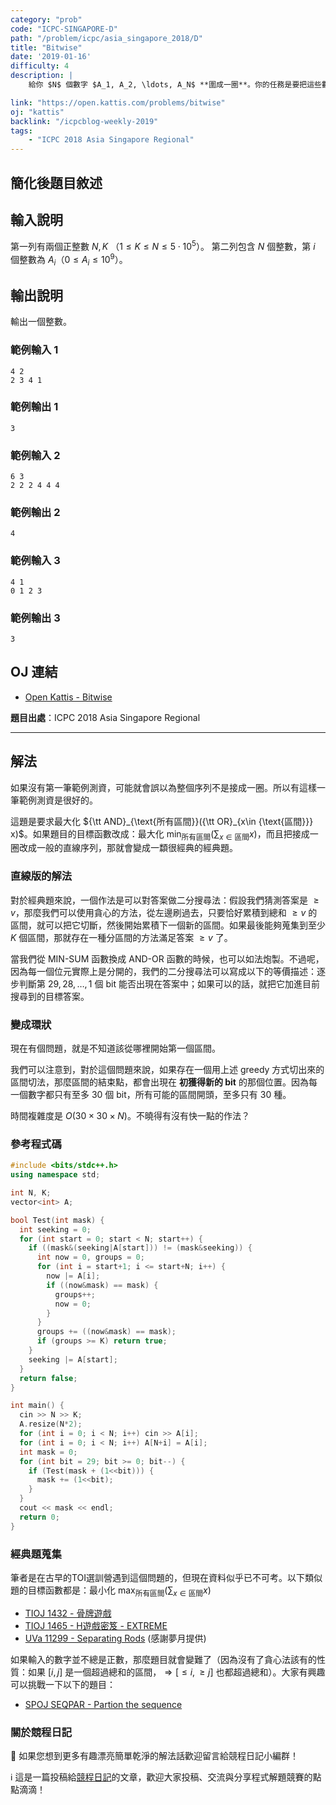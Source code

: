 ```yaml
---
category: "prob"
code: "ICPC-SINGAPORE-D"
path: "/problem/icpc/asia_singapore_2018/D"
title: "Bitwise"
date: '2019-01-16'
difficulty: 4
description: |
    給你 $N$ 個數字 $A_1, A_2, \ldots, A_N$ **圍成一圈**。你的任務是要把這些數字分成 $K$ 個連續的區段（長度任意），使得每一個區段 OR 起來的值，其 AND 起來的值最大。

link: "https://open.kattis.com/problems/bitwise"
oj: "kattis"
backlink: "/icpcblog-weekly-2019"
tags:
    - "ICPC 2018 Asia Singapore Regional"
---
```


## 簡化後題目敘述

<showvariable varname="description"></showvariable>

## 輸入說明

第一列有兩個正整數 $N, K$ （$1\le K\le N\le 5\cdot 10^5$）。
第二列包含 $N$ 個整數，第 $i$ 個整數為 $A_i$（$0\le A_i\le 10^9$）。

## 輸出說明

輸出一個整數。

### 範例輸入 1

```
4 2
2 3 4 1
```

### 範例輸出 1

```
3
```

### 範例輸入 2

```
6 3
2 2 2 4 4 4
```

### 範例輸出 2

```
4
```

### 範例輸入 3

```
4 1
0 1 2 3
```

### 範例輸出 3

```
3
```

## OJ 連結

* [Open Kattis - Bitwise](https://open.kattis.com/problems/bitwise)

**題目出處**：ICPC 2018 Asia Singapore Regional

---

## 解法

如果沒有第一筆範例測資，可能就會誤以為整個序列不是接成一圈。所以有這樣一筆範例測資是很好的。

這題是要求最大化 ${\tt AND}_{\text{所有區間}}({\tt OR}_{x\in {\text{區間}}} x)$。如果題目的目標函數改成：最大化 ${\min}_{\text{所有區間}}(\sum_{x\in {\text{區間}}} x)$，而且把接成一圈改成一般的直線序列，那就會變成一纇很經典的經典題<footnote goto="1" show="備註1"></footnote>。

### 直線版的解法

對於經典題來說，一個作法是可以對答案做二分搜尋法：假設我們猜測答案是 $\ge v$，那麼我們可以使用貪心的方法，從左邊刷過去，只要恰好累積到總和 $\ge v$ 的區間，就可以把它切斷，然後開始累積下一個新的區間。如果最後能夠蒐集到至少 $K$ 個區間，那就存在一種分區間的方法滿足答案 $\ge v$ 了。

當我們從 MIN-SUM 函數換成 AND-OR 函數的時候，也可以如法炮製。不過呢，因為每一個位元實際上是分開的，我們的二分搜尋法可以寫成以下的等價描述：逐步判斷第 $29, 28, \ldots, 1$ 個 bit 能否出現在答案中；如果可以的話，就把它加進目前搜尋到的目標答案。

### 變成環狀

現在有個問題，就是不知道該從哪裡開始第一個區間。

我們可以注意到，對於這個問題來說，如果存在一個用上述 greedy 方式切出來的區間切法，那麼區間的結束點，都會出現在 **初獲得新的 bit** 的那個位置。因為每一個數字都只有至多 30 個 bit，所有可能的區間開頭，至多只有 30 種。

時間複雜度是 $O(30\times 30\times N)$。不曉得有沒有快一點的作法？

### 參考程式碼


```cpp
#include <bits/stdc++.h>
using namespace std;

int N, K;
vector<int> A;

bool Test(int mask) {
  int seeking = 0;
  for (int start = 0; start < N; start++) {
    if ((mask&(seeking|A[start])) != (mask&seeking)) {
      int now = 0, groups = 0;
      for (int i = start+1; i <= start+N; i++) {
        now |= A[i];
        if ((now&mask) == mask) {
          groups++;
          now = 0;
        }
      }
      groups += ((now&mask) == mask);
      if (groups >= K) return true;
    }
    seeking |= A[start];
  }
  return false;
}

int main() {
  cin >> N >> K;
  A.resize(N*2);
  for (int i = 0; i < N; i++) cin >> A[i];
  for (int i = 0; i < N; i++) A[N+i] = A[i];
  int mask = 0;
  for (int bit = 29; bit >= 0; bit--) {
    if (Test(mask + (1<<bit))) {
      mask += (1<<bit);
    }
  }
  cout << mask << endl;
  return 0;
}
```

### 經典題蒐集<footnote here="1"></footnote>

筆者是在古早的TOI選訓營遇到這個問題的，但現在資料似乎已不可考。以下類似題的目標函數都是：最小化 $\max_{\text{所有區間}}(\sum_{x\in \text{區間}} x)$

* [TIOJ 1432 - 骨牌遊戲](https://tioj.ck.tp.edu.tw/problems/1432)
* [TIOJ 1465 - H遊戲密笈 - EXTREME](https://tioj.ck.tp.edu.tw/problems/1465)
* [UVa 11299 - Separating Rods](https://uva.onlinejudge.org/index.php?option=com_onlinejudge&Itemid=8&page=show_problem&problem=2274) (感謝夢月提供)

如果輸入的數字並不總是正數，那麼題目就會變難了（因為沒有了貪心法該有的性質：如果 $[i, j]$ 是一個超過總和的區間，$\Longrightarrow [\le i, \ge j]$ 也都超過總和）。大家有興趣可以挑戰一下以下的題目：

* [SPOJ SEQPAR - Partion the sequence](https://www.spoj.com/problems/SEQPAR/)

### 關於競程日記

🍅 如果您想到更多有趣漂亮簡單乾淨的解法話歡迎留言給競程日記小編群！

ℹ️ 這是一篇投稿給[競程日記](https://www.facebook.com/競程日記-1514973425463954/)的文章，歡迎大家投稿、交流與分享程式解題競賽的點點滴滴！